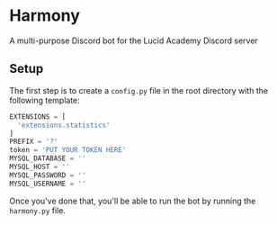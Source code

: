 # Harmony
A multi-purpose Discord bot for the Lucid Academy Discord server

## Setup
The first step is to create a `config.py` file in the root directory with the following template:
```python
EXTENSIONS = [
  'extensions.statistics'
]
PREFIX = '?'
token = 'PUT YOUR TOKEN HERE'
MYSQL_DATABASE = ''
MYSQL_HOST = ''
MYSQL_PASSWORD = ''
MYSQL_USERNAME = ''
```

Once you've done that, you'll be able to run the bot by running the `harmony.py` file.
